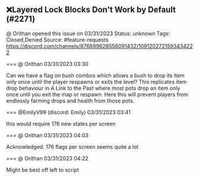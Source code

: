 ## ❌Layered Lock Blocks Don't Work by Default (#2271)
@ Orithan opened this issue on 03/31/2023
Status: unknown
Tags: Closed,Denied
Source: #feature-requests https://discord.com/channels/876899628556091432/1091202721593434222


=== @ Orithan 03/31/2023 03:30

Can we have a flag on bush combos which allows a bush to drop its item only once until the player respawns or exits the level? This replicates item drop behaviour in A Link to the Past where most pots drop an item only once until you exit the map or respawn.
Here this will prevent players from endlessly farming drops and health from those pots.

=== @EmilyV99 (discord: Emily) 03/31/2023 03:41

this would require 176 new states per screen

=== @ Orithan 03/31/2023 04:03

Acknowledged.
176 flags per screen seems quite a lot

=== @ Orithan 03/31/2023 04:22

Might be best off left to script
